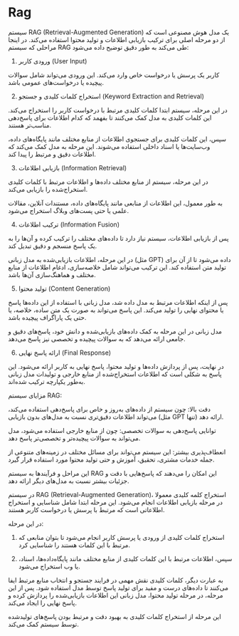 # Rag
سیستم RAG (Retrieval-Augmented Generation) یک مدل هوش مصنوعی است که از دو مرحله اصلی برای ترکیب بازیابی اطلاعات و تولید محتوا استفاده می‌کند. در اینجا مراحلی که سیستم RAG طی می‌کند به طور دقیق توضیح داده می‌شود:

1. ورودی کاربر (User Input)

کاربر یک پرسش یا درخواست خاص وارد می‌کند. این ورودی می‌تواند شامل سوالات پیچیده یا درخواست‌های عمومی باشد.


2. استخراج کلمات کلیدی و جستجو (Keyword Extraction and Retrieval)

در این مرحله، سیستم ابتدا کلمات کلیدی مرتبط با درخواست کاربر را استخراج می‌کند. این کلمات کلیدی به مدل کمک می‌کنند تا بفهمد که کدام اطلاعات برای پاسخ‌دهی مناسب‌تر هستند.

سپس، این کلمات کلیدی برای جستجوی اطلاعات از منابع مختلف مانند پایگاه‌های داده، وب‌سایت‌ها یا اسناد داخلی استفاده می‌شوند. این مرحله به مدل کمک می‌کند که اطلاعات دقیق و مرتبط را پیدا کند.


3. بازیابی اطلاعات (Information Retrieval)

در این مرحله، سیستم از منابع مختلف داده‌ها و اطلاعات مرتبط با کلمات کلیدی استخراج‌شده را بازیابی می‌کند.

به طور معمول، این اطلاعات از منابعی مانند پایگاه‌های داده، مستندات آنلاین، مقالات علمی یا حتی پست‌های وبلاگ استخراج می‌شود.


4. ترکیب اطلاعات (Information Fusion)

پس از بازیابی اطلاعات، سیستم نیاز دارد تا داده‌های مختلف را ترکیب کرده و آن‌ها را به یک پاسخ منسجم و دقیق تبدیل کند.

در این مرحله، اطلاعات بازیابی‌شده به مدل زبانی (مثل GPT) داده می‌شود تا از آن برای تولید متن استفاده کند. این ترکیب می‌تواند شامل خلاصه‌سازی، ادغام اطلاعات از منابع مختلف و هماهنگ‌سازی آن‌ها باشد.


5. تولید محتوا (Content Generation)

پس از اینکه اطلاعات مرتبط به مدل داده شد، مدل زبانی با استفاده از این داده‌ها پاسخ یا محتوای نهایی را تولید می‌کند. این پاسخ می‌تواند به صورت یک متن ساده، خلاصه، یا حتی یک پاراگراف پیچیده باشد.

مدل زبانی در این مرحله به کمک داده‌های بازیابی‌شده و دانش خود، پاسخ‌های دقیق و جامعی ارائه می‌دهد که به سوالات پیچیده و تخصصی نیز پاسخ می‌دهد.


6. ارائه پاسخ نهایی (Final Response)

در نهایت، پس از پردازش داده‌ها و تولید محتوا، پاسخ نهایی به کاربر ارائه می‌شود. این پاسخ به شکلی است که اطلاعات استخراج‌شده از منابع خارجی و تولیدات مدل زبانی به‌طور یکپارچه ترکیب شده‌اند.


مزایای سیستم RAG:

دقت بالا: چون سیستم از داده‌های به‌روز و خاص برای پاسخ‌دهی استفاده می‌کند، می‌تواند اطلاعات دقیق‌تری نسبت به مدل‌های بدون بازیابی (مثل GPT تنها) ارائه دهد.

توانایی پاسخ‌دهی به سوالات تخصصی: چون از منابع خارجی استفاده می‌شود، مدل می‌تواند به سوالات پیچیده‌تر و تخصصی‌تر پاسخ دهد.

انعطاف‌پذیری بیشتر: این سیستم می‌تواند برای مسائل مختلف در زمینه‌های متنوعی از جمله خدمات مشتری، تحقیق، آموزش و حتی تولید محتوا مورد استفاده قرار گیرد.


این مراحل و فرآیندها به سیستم RAG این امکان را می‌دهند که پاسخ‌هایی با دقت و جزئیات بیشتر نسبت به مدل‌های دیگر ارائه دهد.




در سیستم RAG (Retrieval-Augmented Generation)، استخراج کلمه کلیدی معمولا در مرحله بازیابی اطلاعات انجام می‌شود. این مرحله ابتدا شامل شناسایی و استخراج اطلاعاتی است که مرتبط با پرسش یا درخواست کاربر هستند.

در این مرحله:

1. استخراج کلمات کلیدی از ورودی یا پرسش کاربر انجام می‌شود تا بتوان منابعی که مرتبط با این کلمات هستند را شناسایی کرد.


2. سپس، اطلاعات مرتبط با این کلمات کلیدی از منابع مختلف مانند پایگاه‌داده‌ها، اسناد، یا وب استخراج می‌شود.



به عبارت دیگر، کلمات کلیدی نقش مهمی در فرایند جستجو و انتخاب منابع مرتبط ایفا می‌کنند تا داده‌های درست و مفید برای تولید پاسخ توسط مدل استفاده شود. پس از این مرحله، در مرحله تولید محتوا، مدل زبانی این اطلاعات بازیابی‌شده را پردازش کرده و پاسخ نهایی را ایجاد می‌کند.

این مرحله از استخراج کلمات کلیدی به بهبود دقت و مرتبط بودن پاسخ‌های تولیدشده توسط سیستم کمک می‌کند.
